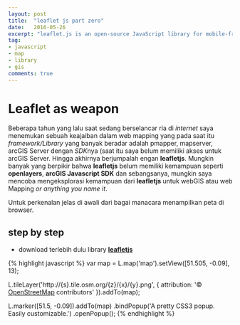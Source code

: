```yaml
---
layout: post
title:  "leaflet js part zero"
date:   2016-05-26
excerpt: "leaflet.js is an open-source JavaScript library for mobile-friendly interactive maps"
tag:
- javascript 
- map
- library
- gis
comments: true
---
```


# Leaflet as weapon

Beberapa tahun yang lalu saat sedang berselancar ria di *internet* saya menemukan sebuah keajaiban dalam web mapping yang pada saat itu *framework/Library* yang banyak beradar adalah pmapper, mapserver, arcGIS Server dengan *SDK*nya (saat itu saya belum memiliki akses untuk arcGIS Server. Hingga akhirnya berjumpalah engan **leafletjs**. Mungkin banyak yang berpikir bahwa **leafletjs** belum memiliki kemampuan seperti **openlayers**, **arcGIS Javascript SDK** dan sebangsanya, mungkin saya mencoba mengeksplorasi kemampuan dari **leafletjs** untuk webGIS atau web Mapping *or anything you name it*. 

Untuk perkenalan jelas di awali dari bagai manacara menampilkan peta di browser. 

## step by step
* download terlebih dulu library <a href="http://leafletjs.com/download.html"><b>leafletjs</b></a>

{% highlight javascript %}
var map = L.map('map').setView([51.505, -0.09], 13);

L.tileLayer('http://{s}.tile.osm.org/{z}/{x}/{y}.png', {
    attribution: '&copy; <a href="http://osm.org/copyright">OpenStreetMap</a> contributors'
}).addTo(map);

L.marker([51.5, -0.09]).addTo(map)
    .bindPopup('A pretty CSS3 popup.<br> Easily customizable.')
    .openPopup();
{% endhighlight %}
